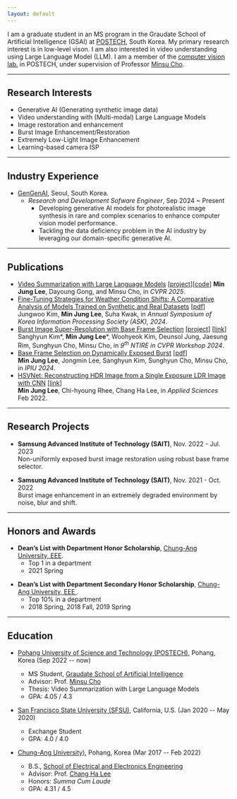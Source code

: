 ```yaml
---
layout: default
---
```


I am a graduate student in an MS program in the Graudate School of Artificial Intelligence (GSAI) at [POSTECH](https://www.postech.ac.kr/), South Korea.
My primary research interest is in low-level vison. I am also interested in video understanding using Large Language Model (LLM).
I am a member of the [computer vision lab.](https://cvlab.postech.ac.kr/lab/) in POSTECH, under supervision of Professor [Minsu Cho](http://cvlab.postech.ac.kr/~mcho/).




* * *

## Research Interests

*   Generative AI (Generating synthetic image data)
*   Video understanding with (Multi-modal) Large Language Models
*   Image restoration and enhancement
*   Burst Image Enhancement/Restoration
*   Extremely Low-Light Image Enhancement
*   Learning-based camera ISP


* * *

## Industry Experience

* [GenGenAI](https://gengen.ai/), Seoul, South Korea.
  * _Research and Development Sofware Engineer_, Sep 2024 ~ Present
    * Developing generative AI models for photorealistic image synthesis in rare and complex scenarios to enhance computer vision model performance.
    * Tackling the data deficiency problem in the AI industry by leveraging our domain-specific generative AI.
   
* * *

## Publications
*   [Video Summarization with Large Language Models](https://arxiv.org/abs/2504.11199) [[project](https://postech-cvlab.github.io/LLMVS/)][[code](https://github.com/mlee47/LLMVS)]
  **Min Jung Lee**, Dayoung Gong, and Minsu Cho, in *CVPR 2025*.
*   [Fine-Tuning Strategies for Weather Condition Shifts: A Comparative Analysis of Models Trained on Synthetic and Real Datasets](./assets/pdf/KIPS_C2024A0277F.pdf) [[pdf](./assets/pdf/KIPS_C2024A0277F.pdf)] Jungwoo Kim, **Min Jung Lee**, Suha Kwak, in _Annual Symposium of Korea Information Processing Society (ASK), 2024_.
*   [Burst Image Super-Resolution with Base Frame Selection](https://www.arxiv.org/pdf/2406.17869) [[project](https://postech-cvlab.github.io/Burst_FSN/)] [[link](https://www.arxiv.org/pdf/2406.17869)] Sanghyun Kim\*, **Min Jung Lee**\*, Woohyeok Kim, Deunsol Jung, Jaesung Rim, Sunghyun Cho, Minsu Cho, in _9<sup>th</sup> NTIRE in CVPR Workshop 2024_.
*   [Base Frame Selection on Dynamically Exposed Burst](./assets/pdf/IPIU2024.pdf) [[pdf](./assets/pdf/IPIU2024.pdf)] \
  **Min Jung Lee**, Jongmin Lee, Sanghyun Kim, Sunghyun Cho, Minsu Cho, in _IPIU 2024_.
*   [HSVNet: Reconstructing HDR Image from a Single Exposure LDR Image with CNN](https://doi.org/10.3390/app12052370) [[link](https://doi.org/10.3390/app12052370)] \
  **Min Jung Lee**, Chi-hyoung Rhee, Chang Ha Lee, in _Applied Sciences_ Feb 2022.

* * *

## Research Projects

*  **Samsung Advanced Institute of Technology (SAIT)**, Nov. 2022 - Jul. 2023  \
    Non-uniformly exposed burst image restoration using robust base frame selector.

*  **Samsung Advanced Institute of Technology (SAIT)**, Nov. 2021 - Oct. 2022  \
    Burst image enhancement in an extremely degraded environment by noise, blur and shift.
           
* * *

## Honors and Awards

- **Dean’s List with Department Honor Scholarship**, [ Chung-Ang University, EEE](https://www.cau.ac.kr/index.do).
  - Top 1 in a department
  - 2021 Spring

* **Dean’s List with Department Secondary Honor Scholarship**, [ Chung-Ang University, EEE ](https://www.cau.ac.kr/index.do).
  - Top 10% in a department
  - 2018 Spring, 2018 Fall, 2019 Spring

* * *

## Education

- [Pohang University of Science and Technology (POSTECH)](http://www.postech.ac.kr/), Pohang, Korea (Sep 2022 -- now)
  - MS Student, [Graudate School of Artificial Intelligence](https://ai.postech.ac.kr/)
  - Advisor: Prof. [Minsu Cho](http://cvlab.postech.ac.kr/~mcho/)
  - Thesis: Video Summarization with Large Language Models
  -	GPA: 4.05 / 4.3

- [San Francisco State University (SFSU)](https://www.tugraz.at/en/home/), California, U.S. (Jan 2020 -- May 2020)
  - Exchange Student
  -	GPA: 4.0 / 4.0

- [Chung-Ang University)](https://www.cau.ac.kr/index.do), Pohang, Korea (Mar 2017 -- Feb 2022)
  - B.S., [School of Electrical and Electronics Engineering](https://e3home.cau.ac.kr/)	
  - Advisor: Prof. [Chang Ha Lee](http://prof.cau.ac.kr/~chlee/)
  - Honors: _Summa Cum Laude_
  -	GPA: 4.31 / 4.5

